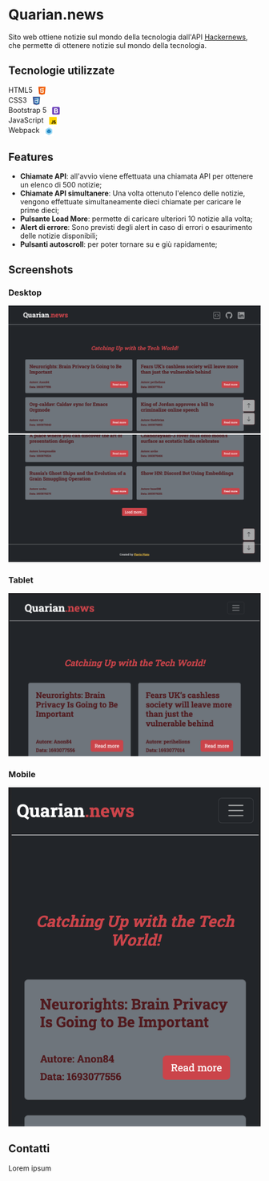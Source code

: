 # Quarian.news

Sito web ottiene notizie sul mondo della tecnologia dall'API [Hackernews](https://github.com/HackerNews/API), che permette di ottenere notizie sul mondo della tecnologia.

## Tecnologie utilizzate
<ul style="list-style-type: none; padding-left: 0;">
    <li>HTML5 <img src="src/assets/images/html-icon.png" alt="HTML5" height="20" style="vertical-align: middle; margin-left: 5px;"/></li>
    <li>CSS3 <img src="src/assets/images/css-icon.png" alt="CSS3" height="20" style="vertical-align: middle; margin-left: 5px;"/></li>
    <li>Bootstrap 5 <img src="src/assets/images/bootstrap-icon.png" alt="Bootstrap 5" height="20" style="vertical-align: middle; margin-left: 5px;"/></li>
    <li>JavaScript <img src="src/assets/images/javascript-icon.png" alt="JavaScript" height="20" style="vertical-align: middle; margin-left: 5px;"/></li>
    <li>Webpack <img src="src/assets/images/webpack-icon.png" alt="Webpack" height="20" style="vertical-align: middle; margin-left: 5px;"/></li>
</ul>

## Features
- **Chiamate API**: all'avvio viene effettuata una chiamata API per ottenere un elenco di 500 notizie;
- **Chiamate API simultanere**: Una volta ottenuto l'elenco delle notizie, vengono effettuate simultaneamente dieci chiamate per caricare le prime dieci;
- **Pulsante Load More**: permette di caricare ulteriori 10 notizie alla volta;
- **Alert di errore**: Sono previsti degli alert in caso di errori o esaurimento delle notizie disponibili;
- **Pulsanti autoscroll**: per poter tornare su e giù rapidamente;

## Screenshots
### Desktop
![Screenshot Desktop](src/assets/images/desktop-screen-1.png)
![Screenshot Desktop](src/assets/images/desktop-screen-2.png)

### Tablet
![Screenshot Tablet](src/assets/images/tablet-screen.png)

### Mobile
![Screenshot Mobile](src/assets/images/mobile-screen.png)

## Contatti
Lorem ipsum
